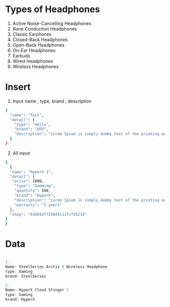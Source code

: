 # **Types of Headphones**

1. Active Noise-Cancelling Headphones
2. Bone Conduction Headphones
3. Classic Earphones
4. Closed-Back Headphones
5. Open-Back Headphones
6. On-Ear Headphones
7. Earbuds
8. Wired Headphones
9. Wireless Headphones



# Insert

1. Input name , type, brand , description
```bash
{
  "name": "Test",
  "detail": {
    "type": "Hello",
    "brand": "UFO",
    "description": "Lorem Ipsum is simply dummy text of the printing and typesetting industry. Lorem Ipsum has been the industry's standard dummy text ever since the 1500s, when an unknown printer took a galley of type and scrambled it to make a type specimen book. It has survived not only five centuries, but also the leap into electronic typesetting, remaining essentially unchanged. It was popularised in the 1960s with the release of Letraset sheets containing Lorem Ipsum passages, and more recently with desktop publishing software like Aldus PageMaker including versions of Lorem Ipsum."
  }
}
```
2. All input
```bash
{
  {
  "name": "HyperX 1",
  "detail": {
   "price": 1000,
    "type": "Gamming",
    "quantity": 500,
    "brand": "HyperX",
    "description": "Lorem Ipsum is simply dummy text of the printing and typesetting industry. Lorem Ipsum has been the industry's standard dummy text ever since the 1500s, when an unknown printer took a galley of type and scrambled it to make a type specimen book. It has survived not only five centuries, but also the leap into electronic typesetting, remaining essentially unchanged. It was popularised in the 1960s with the release of Letraset sheets containing Lorem Ipsum passages, and more recently with desktop publishing software like Aldus PageMaker including versions of Lorem Ipsum.",
    "warranty": "1 years"
  },
  "shop": "63db92f7250d5111fcfd5216"
}
}
```

# Data
```javascript

1.
Name: SteelSeries Arctis 9 Wireless Headphone
type: Gaming
brand: SteelSeries

2.
Name: HyperX Cloud Stinger 2
type: Gaming
brand: HyperX 




```